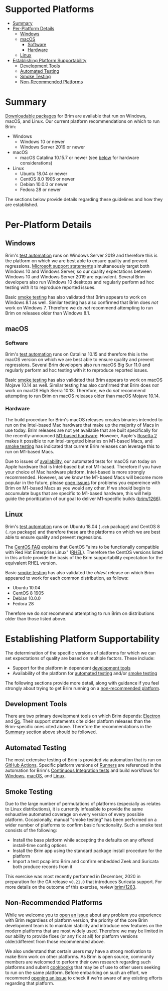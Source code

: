 # Supported Platforms

- [Summary](#summary)
- [Per-Platform Details](#per-platform-details)
  * [Windows](#windows)
  * [macOS](#macos)
    + [Software](#software)
    + [Hardware](#hardware)
  * [Linux](#linux)
- [Establishing Platform Supportability](#establishing-platform-supportability)
  * [Development Tools](#development-tools)
  * [Automated Testing](#automated-testing)
  * [Smoke Testing](#smoke-testing)
  * [Non-Recommended Platforms](#non-recommended-platforms)

# Summary

[Downloadable packages](https://www.brimsecurity.com/download/) for Brim are
available that run on Windows, macOS, and Linux. Our current platform
recommendations on which to run Brim:

* Windows
   * Windows 10 or newer
   * Windows Server 2019 or newer
* macOS
   * macOS Catalina 10.15.7 or newer (see [below](#hardware) for hardware considerations)
* Linux
  * Ubuntu 18.04 or newer
  * CentOS 8.0 1905 or newer
  * Debian 10.0.0 or newer
  * Fedora 28 or newer

The sections below provide details regarding these guidelines and how they are
established.

# Per-Platform Details

## Windows

Brim's [test automation](#automated-testing) runs on Windows Server
2019 and therefore this is the platform on which we are best able to ensure
quality and prevent regressions.
[Microsoft support statements](https://docs.microsoft.com/en-us/windows/release-information/status-windows-10-20h2)
simultaneously target both Windows 10 and Windows Server, so our quality
expectations between Windows 10 and Windows Server 2019 are equivalent. Several
Brim developers also run Windows 10 desktops and regularly perform ad hoc
testing with it to reproduce reported issues.

Basic [smoke testing](#smoke-testing) has also validated that Brim appears to
work on Windows 8.1 as well. Similar testing has also confirmed that Brim does
_not_ work on Windows 7. Therefore we do _not_ recommend attempting to run Brim
on releases older than Windows 8.1.

## macOS

### Software

Brim's [test automation](#automated-testing) runs on Catalina 10.15 and
therefore this is the macOS version on which we are best able to ensure quality
and prevent regressions. Several Brim developers also run macOS Big Sur 11.0
and regularly perform ad hoc testing with it to reproduce reported issues.

Basic [smoke testing](#smoke-testing) has also validated that Brim appears to
work on macOS Mojave 10.14 as well. Similar testing has also confirmed that
Brim does _not_ work on macOS High Sierra 10.13. Therefore, we do _not_
recommend attempting to run Brim on macOS releases older than macOS Mojave
10.14.

### Hardware

The build procedure for Brim's macOS releases creates binaries intended to
run on the Intel-based Mac hardware that make up the majority of Macs in
use today. Brim releases are not yet available that are built specifically for
the recently-announced [M1-based hardware](https://www.apple.com/mac/m1/).
However, Apple's [Rosetta 2](https://support.apple.com/en-us/HT211861) makes
it possible to run Intel-targeted binaries on M1-based Macs, and
[smoke testing](#smoke-testing) has indicated that current Brim releases can
leverage this to run on M1-based Macs.

Due to issues of
[availability](https://github.com/actions/virtual-environments/issues/2187),
our automated tests for macOS run today on Apple hardware that is Intel-based
but not M1-based. Therefore if you have your choice of Mac hardware platform,
Intel-based is more strongly recommended. However, as we know the M1-based Macs
will become more popular in the future, please
[open issues](https://github.com/brimsec/brim/wiki/Troubleshooting#opening-an-issue)
for problems you expereince with Brim on M1-based Macs as you would any other.
If we should begin to accumulate bugs that are specific to M1-based hardware,
this will help guide the prioritization of our goal to deliver M1-specific
builds ([brim/1266](https://github.com/brimsec/brim/issues/1266)).

## Linux

Brim's [test automation](#automated-testing) runs on Ubuntu 18.04 (`.deb`
package) and CentOS 8 (`.rpm` package) and therefore these are the platforms
on which we are best able to ensure quality and prevent regressions.

The [CentOS FAQ](https://wiki.centos.org/FAQ/General) explains that CentOS
"aims to be functionally compatible with Red Hat Enterprise Linux" ([RHEL](https://www.redhat.com/en/technologies/linux-platforms/enterprise-linux)).
Therefore the CentOS versions listed in this article provide the basis of the
Brim supportability expectation for the equivalent RHEL version.

Basic [smoke testing](#smoke-testing) has also validated the _oldest_
release on which Brim appeared to work for each common distribution, as
follows:

* Ubuntu 10.04
* CentOS 8 1905
* Debian 10.0.0
* Fedora 28

Therefore we do _not_ recommend attempting to run Brim on distributions older
than those listed above.

# Establishing Platform Supportability

The determination of the specific versions of platforms for which we can set
expectations of quality are based on multiple factors. These include:

* Support for the platform in dependent [development tools](#development-tools)
* Availability of the platform for [automated testing](#automated-testing)
and/or [smoke testing](#smoke-testing)

The following sections provide more detail, along with guidance if you feel
strongly about trying to get Brim running on a [non-recommended platform](#non-recommended-platforms).

## Development Tools

There are two primary development tools on which Brim depends:
[Electron](https://www.electronjs.org/docs/tutorial/support#supported-platforms)
and [Go](https://golang.org/doc/install#requirements). Their support
statements cite older platform releases than the Brim-specific ones cited above.
Therefore the recommendations in the [Summary](#summary) section above should
be followed.

## Automated Testing

The most extensive testing of Brim is provided via automation that is run on
[GitHub Actions](https://github.com/features/actions). Specific platform
versions of
[Runners](https://docs.github.com/en/free-pro-team@latest/actions/reference/specifications-for-github-hosted-runners)
are referenced in the automation for Brim's
[Continuous Integration tests](https://github.com/brimsec/brim/blob/master/.github/workflows/ci.yml)
and build workflows for
[Windows](https://github.com/brimsec/brim/blob/master/.github/workflows/win-release-candidate.yml),
[macOS](https://github.com/brimsec/brim/blob/master/.github/workflows/macos-release-candidate.yml), and
[Linux](https://github.com/brimsec/brim/blob/master/.github/workflows/linux-release-candidate.yml).

## Smoke Testing

Due to the large number of permutations of platforms (especially as relates to
Linux distributions), it is currently infeasible to provide the same exhaustive
automated coverage on every version of every possible platform. Occasionally,
manual "smoke testing" has been performed on a wider number of platforms to
confirm basic functionality. Such a smoke test consists of the following:

* Install the base platform while accepting the defaults on any offered install-time config options
* Install the Brim app using the standard package install procedure for the platform
* Import a test pcap into Brim and confirm embedded Zeek and Suricata both produce records from it

This exercise was most recently performed in December, 2020 in preparation for
the GA release `v0.21.0` that introduces Suricata support. For more details on
the outcome of this exercise, review [brim/1263](https://github.com/brimsec/brim/issues/1263).

## Non-Recommended Platforms

While we welcome you to
[open an issue](https://github.com/brimsec/brim/wiki/Troubleshooting#opening-an-issue)
about any problem you experience with Brim regardless of platform version,
the priority of the core Brim development team is to maintain stability and
introduce new features on the modern platforms that are most widely used.
Therefore we may be limited in our ability to provide fixes (or any fix at all)
for platform versions older/different from those recommended above.

We also understand that certain users may have a strong motivation to make Brim
work on other platforms. As Brim is open source, community members are welcomed
to perform their own research regarding such platforms and submit
[cookbooks](https://github.com/brimsec/brim/wiki#cookbooks) that may be of
use to other users seeking to run on the same platform. Before embarking on
such an effort, we recommend
[opening an issue](https://github.com/brimsec/brim/wiki/Troubleshooting#opening-an-issue)
to check if we're aware of any existing efforts regarding that platform.

